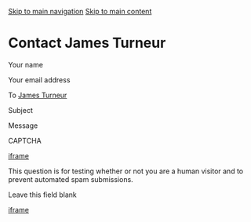 [Skip to main navigation](https://www.isye.gatech.edu/user/899/contact#main-navigation) [Skip to main content](https://www.isye.gatech.edu/user/899/contact#main-content)

# Contact James Turneur

Your name

Your email address

To [James Turneur](https://www.isye.gatech.edu/users/james-turneur "View user profile.")

Subject

Message

CAPTCHA


[iframe](https://www.google.com/recaptcha/api2/anchor?ar=1&k=6LeeuXEpAAAAAJyuZDmfkDrfsv8iWlKywvlBRxmp&co=aHR0cHM6Ly93d3cuaXN5ZS5nYXRlY2guZWR1OjQ0Mw..&hl=en&type=image&v=hbAq-YhJxOnlU-7cpgBoAJHb&theme=light&size=normal&cb=nr3hwfus06jj)

This question is for testing whether or not you are a human visitor and to prevent automated spam submissions.

Leave this field blank

[iframe](https://www.google.com/recaptcha/api2/bframe?hl=en&v=hbAq-YhJxOnlU-7cpgBoAJHb&k=6LeeuXEpAAAAAJyuZDmfkDrfsv8iWlKywvlBRxmp)